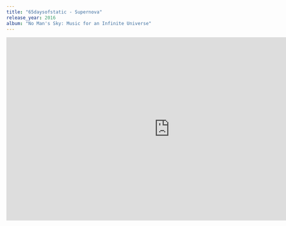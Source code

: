 ```yaml
---
title: "65daysofstatic - Supernova"
release_year: 2016
album: "No Man's Sky: Music for an Infinite Universe"
---
```


<div class="video-wrapper">
  <iframe width="853" height="480" src="https://www.youtube-nocookie.com/embed/avU0q_azM6k" frameborder="0" allowfullscreen></iframe>
</div>
